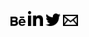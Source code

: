 [<img align="bottom" alt="Behance Link" width="24px"  src="icons/Behance.svg" />][Behance]
[<img align="bottom" alt="LinkedIn Link" width="24px" src="icons/LinkedIn.svg" />][LinkedIn]
[<img align="bottom" alt="Twitter Link" width="24px"  src="icons/Twitter.svg" />][Twitter]
[<img align="bottom" alt="Mail Link" width="24px"  src="icons/Mail.svg" />][Mail]


[Behance]: https://www.behance.net/jaspervermeul/projects
[LinkedIn]: https://www.linkedin.com/in/jasper-vermeulen-739b88180/
[Twitter]: https://twitter.com/Jaspervermm
[Mail]: mailto:jaspervermeulen@icloud.com